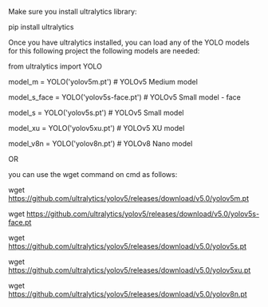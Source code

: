 Make sure you install ultralytics library:

pip install ultralytics

Once you have ultralytics installed, you can load any of the YOLO models 
for this following project the following models are needed:

from ultralytics import YOLO

model_m = YOLO('yolov5m.pt')         # YOLOv5 Medium model

model_s_face = YOLO('yolov5s-face.pt') # YOLOv5 Small model - face

model_s = YOLO('yolov5s.pt')         # YOLOv5 Small model

model_xu = YOLO('yolov5xu.pt')       # YOLOv5 XU model

model_v8n = YOLO('yolov8n.pt')       # YOLOv8 Nano model

OR

you can use the wget command on cmd as follows:

wget https://github.com/ultralytics/yolov5/releases/download/v5.0/yolov5m.pt

wget https://github.com/ultralytics/yolov5/releases/download/v5.0/yolov5s-face.pt

wget https://github.com/ultralytics/yolov5/releases/download/v5.0/yolov5s.pt

wget https://github.com/ultralytics/yolov5/releases/download/v5.0/yolov5xu.pt

wget https://github.com/ultralytics/yolov5/releases/download/v5.0/yolov8n.pt
